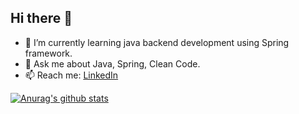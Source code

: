 ## Hi there 👋

- 🌱 I’m currently learning java backend development using Spring framework.
- 💬 Ask me about Java, Spring, Clean Code.
- 📫 Reach me: [LinkedIn](https://www.linkedin.com/in/mostafa-yehya-a150b783/)


[![Anurag's github stats](https://github-readme-stats.vercel.app/api?username=Mostafayehya&show_icons=true&count_private=true&theme=cobalt2)](https://github.com/anuraghazra/github-readme-stats)

<!--
**Mostafayehya/Mostafayehya** is a ✨ _special_ ✨ repository because its `README.md` (this file) appears on your GitHub profile.

Here are some ideas to get you started:

- 🔭 I’m currently working on ...
- 👯 I’m looking to collaborate on ...
- 🤔 I’m looking for help with ...
- 💬 Ask me about ...
- 📫 How to reach me: ...
- 😄 Pronouns: ...
- ⚡ Fun fact: ...
-->
